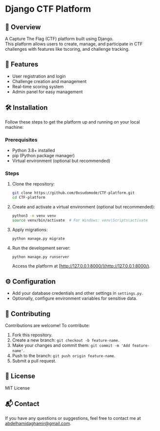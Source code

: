 
# Django CTF Platform

## 📖 Overview

A Capture The Flag (CTF) platform built using Django.  
This platform allows users to create, manage, and participate in CTF challenges with features like tscoring, and challenge tracking.

## 🌟 Features

- User registration and login  
- Challenge creation and management  
- Real-time scoring system  
- Admin panel for easy management  

## 🛠️ Installation

Follow these steps to get the platform up and running on your local machine:

### Prerequisites

- Python 3.8+ installed  
- pip (Python package manager)  
- Virtual environment (optional but recommended)  

### Steps

1. Clone the repository:

    ```bash
    git clone https://github.com/0xsudomode/CTF-platform.git
    cd CTF-platform
    ```

2. Create and activate a virtual environment (optional but recommended):

    ```bash
    python3 -m venv venv
    source venv/bin/activate  # For Windows: venv\Scripts\activate
    ```

3. Apply migrations:

    ```bash
    python manage.py migrate
    ```

4. Run the development server:

    ```bash
    python manage.py runserver
    ```

    Access the platform at [http://127.0.0.1:8000/](http://127.0.0.1:8000/).

## ⚙️ Configuration

- Add your database credentials and other settings in `settings.py`.  
- Optionally, configure environment variables for sensitive data.

## 🤝 Contributing

Contributions are welcome! To contribute:

1. Fork this repository.  
2. Create a new branch: `git checkout -b feature-name`.  
3. Make your changes and commit them: `git commit -m 'Add feature-name'`.  
4. Push to the branch: `git push origin feature-name`.  
5. Submit a pull request.

## 📜 License

MIT License  

## 📬 Contact

If you have any questions or suggestions, feel free to contact me at [abdelhamidaghamir@gmail.com](mailto:abdelhamidaghamir@gmail.com).
